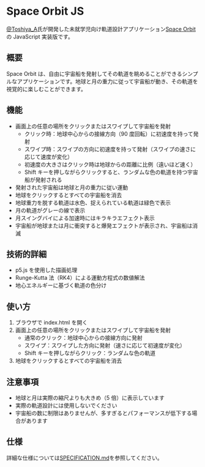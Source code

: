# Space Orbit JS

[@Toshiya_A](https://x.com/Toshiya_A)氏が開発した未就学児向け軌道設計アプリケーション[Space Orbit](https://zenn.dev/ta168/articles/space-orbit_app)の JavaScript 実装版です。

## 概要

Space Orbit は、自由に宇宙船を発射してその軌道を眺めることができるシンプルなアプリケーションです。地球と月の重力に従って宇宙船が動き、その軌道を視覚的に楽しむことができます。

## 機能

- 画面上の任意の場所をクリックまたはスワイプして宇宙船を発射
  - クリック時：地球中心からの接線方向（90 度回転）に初速度を持って発射
  - スワイプ時：スワイプの方向に初速度を持って発射（スワイプの速さに応じて速度が変化）
  - 初速度の大きさはクリック時は地球からの距離に比例（遠いほど速く）
  - Shift キーを押しながらクリックすると、ランダムな色の軌道を持つ宇宙船が発射される
- 発射された宇宙船は地球と月の重力に従い運動
- 地球をクリックするとすべての宇宙船を消去
- 地球重力を脱する軌道は水色、捉えられている軌道は緑色で表示
- 月の軌道がグレーの線で表示
- 月スイングバイによる加速時にはキラキラエフェクト表示
- 宇宙船が地球または月に衝突すると爆発エフェクトが表示され、宇宙船は消滅

## 技術的詳細

- p5.js を使用した描画処理
- Runge-Kutta 法（RK4）による運動方程式の数値解法
- 地心エネルギーに基づく軌道の色分け

## 使い方

1. ブラウザで index.html を開く
2. 画面上の任意の場所をクリックまたはスワイプして宇宙船を発射
   - 通常のクリック：地球中心からの接線方向に発射
   - スワイプ：スワイプした方向に発射（速さに応じて初速度が変化）
   - Shift キーを押しながらクリック：ランダムな色の軌道
3. 地球をクリックするとすべての宇宙船を消去

## 注意事項

- 地球と月は実際の縮尺よりも大きめ（5 倍）に表示しています
- 実際の軌道設計には使用しないでください
- 宇宙船の数に制限はありませんが、多すぎるとパフォーマンスが低下する場合があります

## 仕様

詳細な仕様については[SPECIFICATION.md](SPECIFICATION.md)を参照してください。

